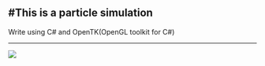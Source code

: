 #This is a particle simulation
---
  Write using C# and OpenTK(OpenGL toolkit for C#)
  
---
![](https://img.shields.io/tokei/lines/github/cppshizoidS/CSharp/ParticleSimulation)
